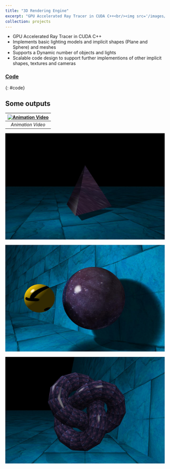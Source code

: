 ```yaml
---
title: "3D Rendering Engine"
excerpt: "GPU Accelerated Ray Tracer in CUDA C++<br/><img src='/images/tetrahedron_cropped.jpg'>"
collection: projects
---
```


* GPU Accelerated Ray Tracer in CUDA C++
* Implements basic lighting models and implicit shapes (Plane and Sphere) and meshes
* Supports a Dynamic number of objects and lights
* Scalable code design to support further implementions of other implicit shapes, textures and cameras

### <i class="fab fa-github" aria-hidden="true"></i> [Code](https://github.com/h44rd/RayTracingCUDA)
{: #code}

## Some outputs

| [![Animation Video](https://res.cloudinary.com/marcomontalbano/image/upload/v1589738481/video_to_markdown/images/youtube--5uJJloAgEQI-c05b58ac6eb4c4700831b2b3070cd403.jpg)](http://www.youtube.com/watch?v=5uJJloAgEQI "Animation Video") |
|:--:|
| *Animation Video* |

![Result 1](/images/tetrahedron.jpg)

![Result 2](/images/texture2.jpg)

![Result 3](/images/TorusKnot2.jpg)
